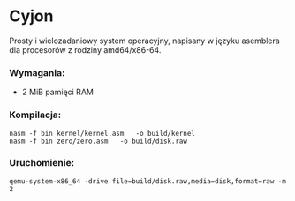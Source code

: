 # Cyjon

Prosty i wielozadaniowy system operacyjny, napisany w języku asemblera dla procesorów z rodziny amd64/x86-64.

### Wymagania:

  - 2 MiB pamięci RAM

### Kompilacja:

	nasm -f bin kernel/kernel.asm	-o build/kernel
	nasm -f bin zero/zero.asm	-o build/disk.raw

### Uruchomienie:

	qemu-system-x86_64 -drive file=build/disk.raw,media=disk,format=raw -m 2
